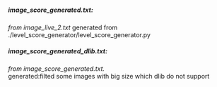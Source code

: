 ##### image_score_generated.txt:
*from image_live_2.txt*
generated from ./level_score_generator/level_score_generator.py

##### image_score_generated_dlib.txt:
*from image_score_generated.txt.* <br>
generated:filted some images with big size which dlib do not support